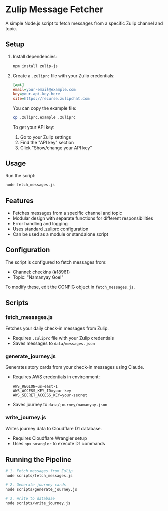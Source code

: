 # Zulip Message Fetcher

A simple Node.js script to fetch messages from a specific Zulip channel and topic.

## Setup

1. Install dependencies:
   ```bash
   npm install zulip-js
   ```

2. Create a `.zuliprc` file with your Zulip credentials:
   ```ini
   [api]
   email=your-email@example.com
   key=your-api-key-here
   site=https://recurse.zulipchat.com
   ```

   You can copy the example file:
   ```bash
   cp .zuliprc.example .zuliprc
   ```

   To get your API key:
   1. Go to your Zulip settings
   2. Find the "API key" section
   3. Click "Show/change your API key"

## Usage

Run the script:
```bash
node fetch_messages.js
```

## Features

- Fetches messages from a specific channel and topic
- Modular design with separate functions for different responsibilities
- Error handling and logging
- Uses standard .zuliprc configuration
- Can be used as a module or standalone script

## Configuration

The script is configured to fetch messages from:
- Channel: checkins (#18961)
- Topic: "Namanyay Goel"

To modify these, edit the CONFIG object in `fetch_messages.js`.

## Scripts

### fetch_messages.js
Fetches your daily check-in messages from Zulip.
- Requires `.zuliprc` file with your Zulip credentials
- Saves messages to `data/messages.json`

### generate_journey.js
Generates story cards from your check-in messages using Claude.
- Requires AWS credentials in environment:
  ```
  AWS_REGION=us-east-1
  AWS_ACCESS_KEY_ID=your-key
  AWS_SECRET_ACCESS_KEY=your-secret
  ```
- Saves journey to `data/journey/namanyay.json`

### write_journey.js
Writes journey data to Cloudflare D1 database.
- Requires Cloudflare Wrangler setup
- Uses `npx wrangler` to execute D1 commands

## Running the Pipeline

```bash
# 1. Fetch messages from Zulip
node scripts/fetch_messages.js

# 2. Generate journey cards
node scripts/generate_journey.js

# 3. Write to database
node scripts/write_journey.js
``` 